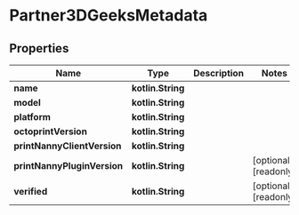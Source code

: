 
# Partner3DGeeksMetadata

## Properties
Name | Type | Description | Notes
------------ | ------------- | ------------- | -------------
**name** | **kotlin.String** |  | 
**model** | **kotlin.String** |  | 
**platform** | **kotlin.String** |  | 
**octoprintVersion** | **kotlin.String** |  | 
**printNannyClientVersion** | **kotlin.String** |  | 
**printNannyPluginVersion** | **kotlin.String** |  |  [optional] [readonly]
**verified** | **kotlin.String** |  |  [optional] [readonly]



